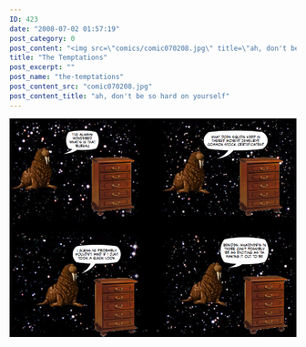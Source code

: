 ```yaml
---
ID: 423
date: "2008-07-02 01:57:19"
post_category: 0
post_content: "<img src=\"comics/comic070208.jpg\" title=\"ah, don't be so hard on yourself\" />"
title: "The Temptations"
post_excerpt: ""
post_name: "the-temptations"
post_content_src: "comic070208.jpg"
post_content_title: "ah, don't be so hard on yourself"
---
```



[![ah, don't be so hard on yourself](/comics-hi-res/comic070208.jpg)](/comics-hi-res/comic070208.jpg)
